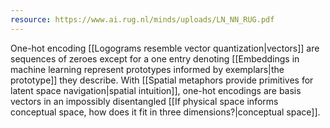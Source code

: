 ```yaml
---
resource: https://www.ai.rug.nl/minds/uploads/LN_NN_RUG.pdf
---
```


One-hot encoding [[Logograms resemble vector quantization|vectors]] are sequences of zeroes except for a one entry denoting [[Embeddings in machine learning represent prototypes informed by exemplars|the prototype]] they describe. With [[Spatial metaphors provide primitives for latent space navigation|spatial intuition]], one-hot encodings are basis vectors in an impossibly disentangled [[If physical space informs conceptual space, how does it fit in three dimensions?|conceptual space]].